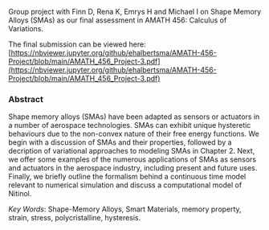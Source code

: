 Group project with Finn D, Rena K, Emrys H and Michael I on Shape Memory Alloys (SMAs) as our final assessment in AMATH 456: Calculus of Variations.

The final submission can be viewed here: [https://nbviewer.jupyter.org/github/ehalbertsma/AMATH-456-Project/blob/main/AMATH_456_Project-3.pdf](https://nbviewer.jupyter.org/github/ehalbertsma/AMATH-456-Project/blob/main/AMATH_456_Project-3.pdf)

### Abstract
Shape memory alloys (SMAs) have been adapted as sensors or actuators in a number of aerospace technologies. SMAs can exhibit unique hysteretic behaviours due to the non-convex nature of their free energy functions. We begin with a discussion of SMAs and their properties, followed by a decription of variational approaches to modeling SMAs in Chapter 2. Next, we offer some examples of the numerous applications of SMAs as sensors and actuators in the aerospace industry, including present and future uses. Finally, we briefly outline the formalism behind a continuous time model relevant to numerical simulation and discuss a computational model of Nitinol.

*Key Words*: Shape-Memory Alloys, Smart Materials, memory property, strain, stress, polycristalline, hysteresis.